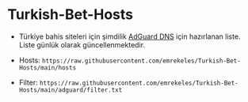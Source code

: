 # Turkish-Bet-Hosts

- Türkiye bahis siteleri için şimdilik [AdGuard DNS](https://adguard-dns.io) için hazırlanan liste. Liste günlük olarak güncellenmektedir.


- Hosts: ```https://raw.githubusercontent.com/emrekeles/Turkish-Bet-Hosts/main/hosts```  
- Filter: ```https://raw.githubusercontent.com/emrekeles/Turkish-Bet-Hosts/main/adguard/filter.txt```  

  
